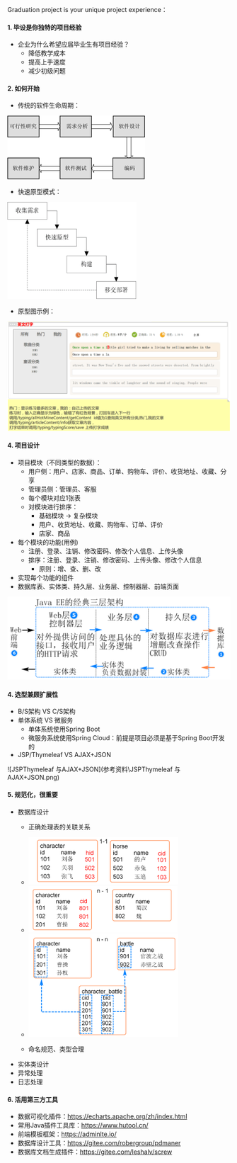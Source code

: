 Graduation project is your unique project experience：

#### 1. 毕设是你独特的项目经验

* 企业为什么希望应届毕业生有项目经验？
  * 降低教学成本
  * 提高上手速度
  * 减少初级问题

#### 2. 如何开始

- 传统的软件生命周期：

<img src="参考资料/传统的软件生命周期.png" style="zoom:50%;" />

- 快速原型模式：

<img src="参考资料/快速原型模式.png" style="zoom:50%;" />

- 原型图示例：

<img src="参考资料\原型图示例.png" alt="原型图示例" style="zoom:50%;" />

#### 4. 项目设计

* 项目模块（不同类型的数据）：
  * 用户侧：用户、店家、商品、订单、购物车、评价、收货地址、收藏、分享
  * 管理员侧：管理员、客服
  * 每个模块对应1张表
  * 对模块进行排序：
    * 基础模块 -> 复杂模块
    * 用户、收货地址、收藏、购物车、订单、评价
    * 店家、商品
* 每个模块的功能(用例)
  * 注册、登录、注销、修改密码、修改个人信息、上传头像
  * 排序：注册、登录、注销、修改密码、上传头像、修改个人信息
    * 原则：增、查、删、改
* 实现每个功能的组件
* 数据库表、实体类、持久层、业务层、控制器层、前端页面

![JavaEE经典的三层架构](参考资料\JavaEE经典的三层架构.png)

#### 4. 选型兼顾扩展性

* B/S架构 VS C/S架构
* 单体系统 VS 微服务
  * 单体系统使用Spring Boot
  * 微服务系统使用Spring Cloud：前提是项目必须是基于Spring Boot开发的
* JSP/Thymeleaf VS AJAX+JSON

![JSPThymeleaf 与AJAX+JSON](参考资料\JSPThymeleaf 与AJAX+JSON.png)

#### 5. 规范化，很重要

* 数据库设计
  * 正确处理表的关联关系
  * <img src="参考资料\多表设计1-1.bmp" alt="多表设计1-1" style="zoom:33%;" />
  * <img src="参考资料\多表设计1-n.bmp" alt="多表设计1-1" style="zoom:33%;" />
  * <img src="参考资料\多表设计n-n.bmp" alt="多表设计1-1" style="zoom:33%;" />
  
  * 命名规范、类型合理
* 实体类设计
* 异常处理
* 日志处理

#### 6. 活用第三方工具

* 数据可视化插件：https://echarts.apache.org/zh/index.html
* 常用Java插件工具库：https://www.hutool.cn/
* 前端模板框架：https://adminlte.io/
* 数据库设计工具：https://gitee.com/robergroup/pdmaner
* 数据库文档生成插件：https://gitee.com/leshalv/screw

